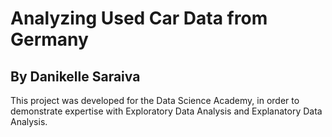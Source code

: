 # Analyzing Used Car Data from Germany

## By Danikelle Saraiva

This project was developed for the Data Science Academy, in order to demonstrate expertise with Exploratory Data Analysis and Explanatory Data Analysis.
